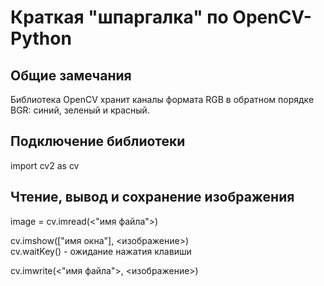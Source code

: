 # Краткая "шпаргалка" по OpenCV-Python

## Общие замечания

Библиотека OpenCV хранит каналы формата RGB в обратном порядке BGR: синий, зеленый и красный.



## Подключение библиотеки

import cv2 as cv

## Чтение, вывод и сохранение изображения

image = cv.imread(<"имя файла">)

cv.imshow(["имя окна"], <изображение>)</br>
cv.waitKey() - ожидание нажатия клавиши

cv.imwrite(<"имя файла">, <изображение>)

